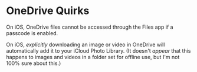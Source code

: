 # OneDrive Quirks

On iOS, OneDrive files cannot be accessed through the Files app if a passcode is enabled.

On iOS, *explicitly* downloading an image or video in OneDrive will automatically add it to your iCloud Photo Library. (It doesn't *appear* that this happens to images and videos in a folder set for offline use, but I'm not 100% sure about this.)
